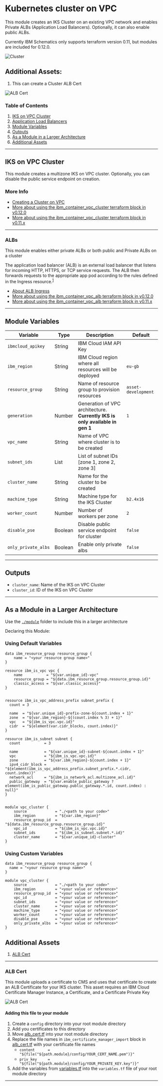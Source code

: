 # Kubernetes cluster on VPC

This module creates an IKS Cluster on an existing VPC network and enables Private ALBs (Application Load Balancers). Optionally, it can also enable public ALBs.

Currently IBM Schematics only supports terraform version 0.11, but modules are included for 0.12.0.

![Cluster](./.docs/cluster_workspace_module.png)

## Additional Assets:

1. This can create a Cluster ALB Cert

![ALB Cert](./.docs/cluster_alb_cert.png)

### Table of Contents

1. [IKS on VPC Cluster](##iks%20%on%20%vpc%20cluster)
2. [Application Load Balancers](##Albs)
3. [Module Variables](##module%20variables)
4. [Outputs](##Outputs)
7. [As a Module in a Larger Architecture](##As-a-Module-in-a-Larger-Architecture)
5. [Additional Assets](##additional-assets)

------

## IKS on VPC Cluster

This module creates a multizone IKS on VPC cluster. Optionally, you can disable the public service endpoint on creation.

### More Info

- [Creating a Cluster on VPC](https://cloud.ibm.com/docs/containers?topic=containers-getting-started#vpc-classic-gs)
- [More about using the ibm_container_vpc_cluster terraform block in v0.12.0](https://ibm-cloud.github.io/tf-ibm-docs/v1.1.0/r/container_vpc_cluster.html)
- [More about using the ibm_container_vpc_cluster terraform block in v0.11.x](https://ibm-cloud.github.io/tf-ibm-docs/v0.23.0/r/container_vpc_cluster.html)

-----

### ALBs

This module enables either private ALBs or both public and Private ALBs on a cluster

The application load balancer (ALB) is an external load balancer that listens for incoming HTTP, HTTPS, or TCP service requests. The ALB then forwards requests to the appropriate app pod according to the rules defined in the Ingress resource.<sup>[1](https://cloud.ibm.com/docs/containers?topic=containers-ingress-about#alb-about)</sub>

- [About ALB Ingress](https://cloud.ibm.com/docs/containers?topic=containers-ingress-about#alb-about)
- [More about using the ibm_container_vpc_alb terraform block in v0.12.0](https://ibm-cloud.github.io/tf-ibm-docs/v1.1.0/r/container_vpc_alb.html)
- [More about using the ibm_container_vpc_alb terraform block in v0.11.x](https://ibm-cloud.github.io/tf-ibm-docs/v0.23.0/r/container_vpc_alb.html)

-----


## Module Variables


Variable            | Type    | Description                                                                   | Default
--------------------|---------|-------------------------------------------------------------------------------|--------
`ibmcloud_apikey`   | String  | IBM Cloud IAM API Key                                                         | 
`ibm_region`        | String  | IBM Cloud region where all resources will be deployed                         | `eu-gb`
`resource_group`    | String  | Name of resource group to provision resources                                 | `asset-development`
`generation`        | Number  | Generation of VPC architecture. **Currently IKS is only available in gen 1**  | `1`
`vpc_name`          | String  | Name of VPC where cluster is to be created                                    |
`subnet_ids`        | List    | List of subnet IDs [zone 1, zone 2, zone 3]                                   |
`cluster_name`      | String  | Name for the cluster to be created                                            |
`machine_type`      | String  | Machine type for the IKS Cluster                                              | `b2.4x16`
`worker_count`      | Number  | Number of workers per zone                                                    | `2`
`disable_pse`       | Boolean | Disable public service endpoint for cluster                                   | `false`
`only_private_albs` | Boolean | Enable only private albs                                                      | `false`



-----

## Outputs

- `cluster_name`: Name of the IKS on VPC Cluster
- `cluster_id`: ID of the IKS on VPC Cluster


-----

## As a Module in a Larger Architecture

Use the [`./module`](.module) folder to include this in a larger architecture

Declaring this Module:

### Using Default Variables

```
data ibm_resource_group resource_group {
    name = "<your resource group name>"
}

resource ibm_is_vpc vpc {
    name           = "${var.unique_id}-vpc"
    resource_group = "${data.ibm_resource_group.resource_group.id}"
    classic_access = "${var.classic_access}"
}


resource ibm_is_vpc_address_prefix subnet_prefix {
  count = 3

  name  = "${var.unique_id}-prefix-zone-${count.index + 1}"
  zone  = "${var.ibm_region}-${(count.index % 3) + 1}"
  vpc   = "${ibm_is_vpc.vpc.id}"
  cidr  = "${element(var.cidr_blocks, count.index)}"
}

resource ibm_is_subnet subnet {
  count           = 3

  name            = "${var.unique_id}-subnet-${count.index + 1}"
  vpc             = "${ibm_is_vpc.vpc.id}"
  zone            = "${var.ibm_region}-${count.index + 1}"
  ipv4_cidr_block = "${element(ibm_is_vpc_address_prefix.subnet_prefix.*.cidr, count.index)}"
  network_acl     = "${ibm_is_network_acl.multizone_acl.id}"
  public_gateway  = "${var.enable_public_gateway ? element(ibm_is_public_gateway.public_gateway.*.id, count.index) : null}"
}


module vpc_cluster {
    source             = "./<path to your code>"
    ibm_region         = "${var.ibm_region}"
    resource_group_id  = "${data.ibm_resource_group.resource_group.id}"
    vpc_id             = "${ibm_is_vpc.vpc.id}"
    subnet_ids         = "${ibm_is_subnet.subnet.*.id}"
    cluster_name       = "${var.unique_id}-cluster"
}
```

### Using Custom Variables

```
data ibm_resource_group resource_group {
  name = "<your resource group name>"
}

module vpc_cluster {
    source             = "./<path to your code>"
    ibm_region         = "<your value or reference>"
    resource_group_id  = "<your value or reference>"
    vpc_id             = "<your value or reference>"
    subnet_ids         = "<your value or reference>"
    cluster_name       = "<your value or reference>"
    machine_type       = "<your value or reference>"
    worker_count       = "<your value or reference>"
    disable_pse        = "<your value or reference>"
    only_private_albs  = "<your value or reference>"
}

```

## Additional Assets

1. [ALB Cert](###alb-cert)

----

### ALB Cert

This module uploads a certificate to CMS and uses that certificate to create an ALB Certificate for your IKS cluster. 
This asset requires an IBM Cloud Certificate Manager Instance, a Certificate, and a Certificate Private Key

![ALB Cert](../.docs/cluster_alb_cert.png)

#### Adding this file to your module

1. Create a `config` directory into your root module directory
2. Add you certificates to this directory
3. Move [alb_cert.tf](./alb_cert/alb_cert.tf) into your root module directory
4. Replace the file names in `ibm_certificate_manager_import` block in [alb_cert.tf](./alb_cert/alb_cert.tf) with your certificate file names
    - `content      = "${file("${path.module}/config/YOUR_CERT_NAME.pem")}"`
    - `priv_key     = "${file("${path.module}/config/YOUR_PRIVATE_KEY.key")}"`
4. Add the variables from [variables.tf](./alb_cert/variables.tf) into the `variables.tf` file of your root module directory
---
